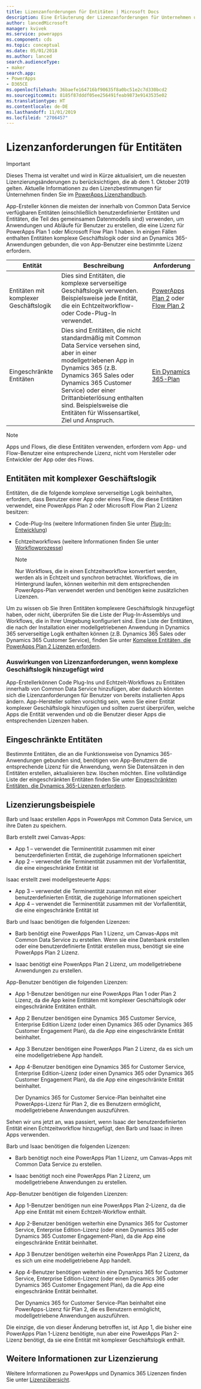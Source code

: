 ```yaml
---
title: Lizenzanforderungen für Entitäten | Microsoft Docs
description: Eine Erläuterung der Lizenzanforderungen für Unternehmen unter Common Data Service.
author: lancedMicrosoft
manager: kvivek
ms.service: powerapps
ms.component: cds
ms.topic: conceptual
ms.date: 05/01/2018
ms.author: lanced
search.audienceType:
- maker
search.app:
- PowerApps
- D365CE
ms.openlocfilehash: 36baefe164716bf90635f8a0bc51e2c7d330bcd2
ms.sourcegitcommit: 8185f87dddf05ee256491feab9873e9143535e02
ms.translationtype: HT
ms.contentlocale: de-DE
ms.lasthandoff: 11/01/2019
ms.locfileid: "2706457"
---
```

# <a name="license-requirements-for-entities"></a>Lizenzanforderungen für Entitäten

> [!IMPORTANT]
> Dieses Thema ist veraltet und wird in Kürze aktualisiert, um die neuesten Lizenzierungsänderungen zu berücksichtigen, die ab dem 1. Oktober 2019 gelten. Aktuelle Informationen zu den Lizenzbestimmungen für Unternehmen finden Sie im [PowerApps Lizenzhandbuch](https://go.microsoft.com/fwlink/?linkid=2085130).

App-Ersteller können die meisten der innerhalb von Common Data Service verfügbaren Entitäten (einschließlich benutzerdefinierter Entitäten und Entitäten, die Teil des gemeinsamen Datenmodells sind) verwenden, um Anwendungen und Abläufe für Benutzer zu erstellen, die eine Lizenz für PowerApps Plan 1 oder Microsoft Flow Plan 1 haben. In einigen Fällen enthalten Entitäten komplexe Geschäftslogik oder sind an Dynamics 365-Anwendungen gebunden, die von App-Benutzer eine bestimmte Lizenz erfordern. 


|Entität    |Beschreibung    |Anforderung    |
|---------|---------|---------|
|Entitäten mit komplexer Geschäftslogik   | Dies sind Entitäten, die komplexe serverseitige Geschäftslogik verwenden. Beispielsweise jede Entität, die ein Echtzeitworkflow- oder Code-Plug-In verwendet.       |  [PowerApps Plan 2](https://powerapps.microsoft.com/pricing/) oder [Flow Plan 2](https://flow.microsoft.com/pricing/)        |
|Eingeschränkte Entitäten  |  Dies sind Entitäten, die nicht standardmäßig mit Common Data Service versehen sind, aber in einer modellgetriebenen App in Dynamics 365 (z.B. Dynamics 365 Sales oder Dynamics 365 Customer Service) oder einer Drittanbieterlösung enthalten sind. Beispielsweise die Entitäten für Wissensartikel, Ziel und Anspruch.     |  [Ein Dynamics 365-Plan](https://dynamics.microsoft.com/pricing/)      | 


> [!NOTE]
> Apps und Flows, die diese Entitäten verwenden, erfordern vom App- und Flow-Benutzer eine entsprechende Lizenz, nicht vom Hersteller oder Entwickler der App oder des Flows.

## <a name="entities-with-complex-business-logic"></a>Entitäten mit komplexer Geschäftslogik
Entitäten, die die folgende komplexe serverseitige Logik beinhalten, erfordern, dass Benutzer einer App oder eines Flow, die diese Entitäten verwendet, eine PowerApps Plan 2 oder Microsoft Flow Plan 2 Lizenz besitzen:

* Code-Plug-Ins (weitere Informationen finden Sie unter [Plug-In-Entwicklung](/powerapps/developer/common-data-service/plug-ins))
* Echtzeitworkflows (weitere Informationen finden Sie unter [Workflowprozesse](/flow/workflow-processes))

    > [!NOTE]
    >  Nur Workflows, die in einen Echtzeitworkflow konvertiert werden, werden als in Echtzeit und synchron betrachtet. Workflows, die im Hintergrund laufen, können weiterhin mit dem entsprechenden PowerApps-Plan verwendet werden und benötigen keine zusätzlichen Lizenzen.

Um zu wissen ob Sie Ihren Entitäten komplexere Geschäftslogik hinzugefügt haben, oder nicht, überprüfen Sie die Liste der Plug-In-Assemblys und Workflows, die in Ihrer Umgebung konfiguriert sind. Eine Liste der Entitäten, die nach der Installation einer modellgetriebenen Anwendung in Dynamics 365 serverseitige Logik enthalten können (z.B. Dynamics 365 Sales oder Dynamics 365 Customer Service), finden Sie unter [Komplexe Entitäten, die PowerApps Plan 2 Lizenzen erfordern](data-platform-complex-entities.md).  

### <a name="impacting-license-requirements-when-adding-complex-business-logic"></a>Auswirkungen von Lizenzanforderungen, wenn komplexe Geschäftslogik hinzugefügt wird
App-Erstellerkönnen Code Plug-Ins und Echtzeit-Workflows zu Entitäten innerhalb von Common Data Service hinzufügen, aber dadurch könnten sich die Lizenzanforderungen für Benutzer von bereits installierten Apps ändern. App-Hersteller sollten vorsichtig sein, wenn Sie einer Entität komplexer Geschäftslogik hinzufügen und sollten zuerst überprüfen, welche Apps die Entität verwenden und ob die Benutzer dieser Apps die entsprechenden Lizenzen haben.

## <a name="restricted-entities"></a>Eingeschränkte Entitäten
Bestimmte Entitäten, die an die Funktionsweise von Dynamics 365-Anwendungen gebunden sind, benötigen von App-Benutzern die entsprechende Lizenz für die Anwendung, wenn Sie Datensätzen in den Entitäten erstellen, aktualisieren bzw. löschen möchten. Eine vollständige Liste der eingeschränkten Entitäten finden Sie unter [Eingeschränkten Entitäten, die Dynamics 365-Lizenzen erfordern](data-platform-restricted-entities.md).

## <a name="licensing-examples"></a>Lizenzierungsbeispiele
Barb und Isaac erstellen Apps in PowerApps mit Common Data Service, um ihre Daten zu speichern.

Barb erstellt zwei Canvas-Apps:

* App 1 &ndash; verwendet die Terminentität zusammen mit einer benutzerdefinierten Entität, die zugehörige Informationen speichert
* App 2 &ndash; verwendet die Terminentität zusammen mit der Vorfallentität, die eine eingeschränkte Entität ist

Isaac erstellt zwei modellgesteuerte Apps:

* App 3 &ndash; verwendet die Terminentität zusammen mit einer benutzerdefinierten Entität, die zugehörige Informationen speichert
* App 4 &ndash; verwendet die Terminentität zusammen mit der Vorfallentität, die eine eingeschränkte Entität ist

Barb und Isaac benötigen die folgenden Lizenzen:
* Barb benötigt eine PowerApps Plan 1 Lizenz, um Canvas-Apps mit Common Data Service zu erstellen. Wenn sie eine Datenbank erstellen oder eine benutzerdefinierte Entität erstellen muss, benötigt sie eine PowerApps Plan 2 Lizenz.

* Isaac benötigt eine PowerApps Plan 2 Lizenz, um modellgetriebene Anwendungen zu erstellen.

App-Benutzer benötigen die folgenden Lizenzen:
* App 1-Benutzer benötigen nur eine PowerApps Plan 1 oder Plan 2 Lizenz, da die App keine Entitäten mit komplexer Geschäftslogik oder eingeschränkte Entitäten enthält.

* App 2 Benutzer benötigen eine Dynamics 365 Customer Service, Enterprise Edition Lizenz (oder einen Dynamics 365 oder Dynamics 365 Customer Engagement Plan), da die App eine eingeschränkte Entität beinhaltet.

* App 3 Benutzer benötigen eine PowerApps Plan 2 Lizenz, da es sich um eine modellgetriebene App handelt.

* App 4-Benutzer benötigen eine Dynamics 365 for Customer Service, Enterprise Edition-Lizenz (oder einen Dynamics 365 oder Dynamics 365 Customer Engagement Plan), da die App eine eingeschränkte Entität beinhaltet.

    Der Dynamics 365 for Customer Service-Plan beinhaltet eine PowerApps-Lizenz für Plan 2, die es Benutzern ermöglicht, modellgetriebene Anwendungen auszuführen.

Sehen wir uns jetzt an, was passiert, wenn Isaac der benutzerdefinierten Entität einen Echtzeitworkflow hinzugefügt, den Barb und Isaac in ihren Apps verwenden.

Barb und Isaac benötigen die folgenden Lizenzen:
* Barb benötigt noch eine PowerApps Plan 1 Lizenz, um Canvas-Apps mit Common Data Service zu erstellen.

* Isaac benötigt noch eine PowerApps Plan 2 Lizenz, um modellgetriebene Anwendungen zu erstellen.

App-Benutzer benötigen die folgenden Lizenzen:
* App 1-Benutzer benötigen nun eine PowerApps Plan 2-Lizenz, da die App eine Entität mit einem Echtzeit-Workflow enthält.

* App 2-Benutzer benötigen weiterhin eine Dynamics 365 for Customer Service, Enterprise Edition-Lizenz (oder einen Dynamics 365 oder Dynamics 365 Customer Engagement-Plan), da die App eine eingeschränkte Entität beinhaltet. 

* App 3 Benutzer benötigen weiterhin eine PowerApps Plan 2 Lizenz, da es sich um eine modellgetriebene App handelt.

* App 4-Benutzer benötigen weiterhin eine Dynamics 365 for Customer Service, Enterprise Edition-Lizenz (oder einen Dynamics 365 oder Dynamics 365 Customer Engagement Plan), da die App eine eingeschränkte Entität beinhaltet.

    Der Dynamics 365 for Customer Service-Plan beinhaltet eine PowerApps-Lizenz für Plan 2, die es Benutzern ermöglicht, modellgetriebene Anwendungen auszuführen.

Die einzige, die von dieser Änderung betroffen ist, ist App 1, die bisher eine PowerApps Plan 1-Lizenz benötigte, nun aber eine PowerApps Plan 2-Lizenz benötigt, da sie eine Entität mit komplexer Geschäftslogik enthält. 

## <a name="more-about-licensing"></a>Weitere Informationen zur Lizenzierung
Weitere Informationen zu PowerApps und Dynamics 365 Lizenzen finden Sie unter [Lizenzübersicht](../../administrator/pricing-billing-skus.md).
